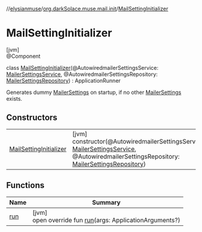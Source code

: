 //[elysianmuse](../../../index.md)/[org.darkSolace.muse.mail.init](../index.md)/[MailSettingInitializer](index.md)

# MailSettingInitializer

[jvm]\
@Component

class [MailSettingInitializer](index.md)(@AutowiredmailerSettingsService: [MailerSettingsService](../../org.darkSolace.muse.mail.service/-mailer-settings-service/index.md), @AutowiredmailerSettingsRepository: [MailerSettingsRepository](../../org.darkSolace.muse.mail.repository/-mailer-settings-repository/index.md)) : ApplicationRunner

Generates dummy [MailerSettings](../../org.darkSolace.muse.mail.model/-mailer-settings/index.md) on startup, if no other [MailerSettings](../../org.darkSolace.muse.mail.model/-mailer-settings/index.md) exists.

## Constructors

| | |
|---|---|
| [MailSettingInitializer](-mail-setting-initializer.md) | [jvm]<br>constructor(@AutowiredmailerSettingsService: [MailerSettingsService](../../org.darkSolace.muse.mail.service/-mailer-settings-service/index.md), @AutowiredmailerSettingsRepository: [MailerSettingsRepository](../../org.darkSolace.muse.mail.repository/-mailer-settings-repository/index.md)) |

## Functions

| Name | Summary |
|---|---|
| [run](run.md) | [jvm]<br>open override fun [run](run.md)(args: ApplicationArguments?) |
